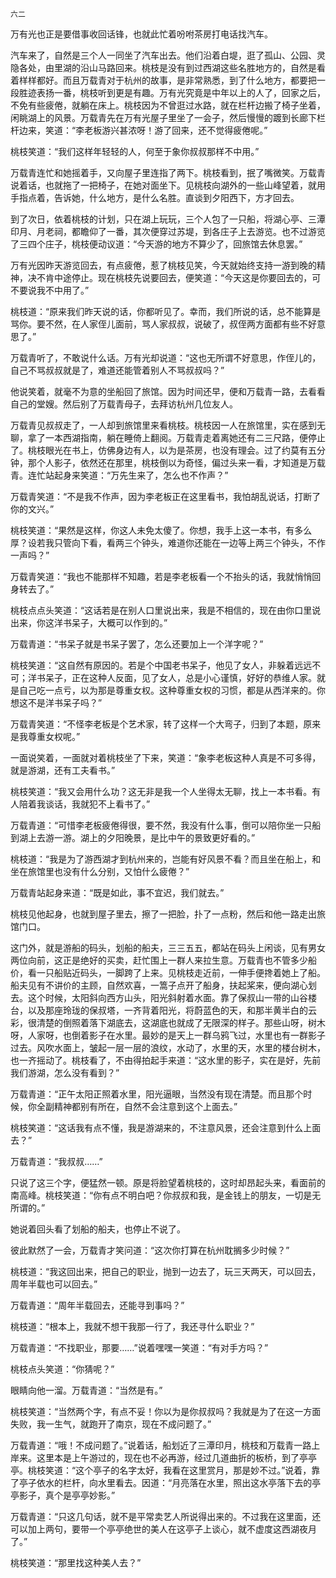     六二 

   万有光也正是要借事收回话锋，也就此忙着吩咐茶房打电话找汽车。

   汽车来了，自然是三个人一同坐了汽车出去。他们沿着白堤，逛了孤山、公园、灵隐各处，由里湖的沿山马路回来。桃枝是没有到过西湖这些名胜地方的，自然是看着样样都好。而且万载青对于杭州的故事，是非常熟悉，到了什么地方，都要把一段胜迹表扬一番，桃枝听到更是有趣。万有光究竟是中年以上的人了，回家之后，不免有些疲倦，就躺在床上。桃枝因为不曾逛过水路，就在栏杆边搬了椅子坐着，闲眺湖上的风景。万载青先在万有光屋子里坐了一会子，然后慢慢的踱到长廊下栏杆边来，笑道：“李老板游兴甚浓呀！游了回来，还不觉得疲倦呢。”

   桃枝笑道：“我们这样年轻轻的人，何至于象你叔叔那样不中用。”

   万载青连忙和她摇着手，又向屋子里连指了两下。桃枝看到，抿了嘴微笑。万载青说着话，也就拖了一把椅子，在她对面坐下。见桃枝向湖外的一些山峰望着，就用手指点着，告诉她，什么地方，是什么名胜。直谈到夕阳西下，方才回去。

   到了次日，依着桃枝的计划，只在湖上玩玩，三个人包了一只船，将湖心亭、三潭印月、月老祠，都瞻仰了一番，其次便穿过苏堤，到各庄子上去游览。也不过游览了三四个庄子，桃枝便动议道：“今天游的地方不算少了，回旅馆去休息罢。”

   万有光因昨天游览回去，有点疲倦，惹了桃枝见笑，今天就始终支持一游到晚的精神，决不肯中途停止。现在桃枝先说要回去，便笑道：“今天这是你要回去的，可不要说我不中用了。”

   桃枝道：“原来我们昨天说的话，你都听见了。幸而，我们所说的话，总不能算是骂你。要不然，在人家侄儿面前，骂人家叔叔，说破了，叔侄两方面都有些不好意思了。”

   万载青听了，不敢说什么话。万有光却说道：“这也无所谓不好意思，作侄儿的，自己不骂叔叔就是了，难道还能管着别人不骂叔叔吗？”

   他说笑着，就毫不为意的坐船回了旅馆。因为时间还早，便和万载青一路，去看看自己的堂嫂。然后别了万载青母子，去拜访杭州几位友人。

   万载青见叔叔走了，一人却到旅馆里来看桃枝。桃枝因一人在旅馆里，实在感到无聊，拿了一本西湖指南，躺在睡倚上翻阅。万载青走着离她还有二三尺路，便停止了。桃枝眼光在书上，仿佛身边有人，以为是茶房，也没有理会。过了约莫有五分钟，那个人影子，依然还在那里，桃枝倒以为奇怪，偏过头来一看，才知道是万载青。连忙站起身来笑道：“万先生来了，怎么也不作声？”

   万载青笑道：“不是我不作声，因为李老板正在这里看书，我怕胡乱说话，打断了你的文兴。”

   桃枝笑道：“果然是这样，你这人未免太傻了。你想，我手上这一本书，有多么厚？设若我只管向下看，看两三个钟头，难道你还能在一边等上两三个钟头，不作一声吗？”

   万载青笑道：“我也不能那样不知趣，若是李老板看一个不抬头的话，我就悄悄回身转去了。”

   桃枝点点头笑道：“这话若是在别人口里说出来，我是不相信的，现在由你口里说出来，你这洋书呆子，大概可以作到的。”

   万载青道：“书呆子就是书呆子罢了，怎么还要加上一个洋字呢？”

   桃枝笑道：“这自然有原因的。若是个中国老书呆子，他见了女人，非躲着远远不可；洋书呆子，正在这种人反面，见了女人，总是小心谨慎，好好的恭维人家。就是自己吃一点亏，以为那是尊重女权。这种尊重女权的习惯，都是从西洋来的。你想这不是洋书呆子吗？”

   万载青笑道：“不怪李老板是个艺术家，转了这样一个大弯子，归到了本题，原来是我尊重女权呢。”

   一面说笑着，一面就对着桃枝坐了下来，笑道：“象李老板这种人真是不可多得，就是游湖，还有工夫看书。”

   桃枝笑道：“我又会用什么功？这无非是我一个人坐得太无聊，找上一本书看。有人陪着我谈话，我就犯不上看书了。”

   万载青道：“可惜李老板疲倦得很，要不然，我没有什么事，倒可以陪你坐一只船到湖上去游一游。湖上的夕阳晚景，是比中午的景致更好看的。”

   桃枝道：“我是为了游西湖才到杭州来的，岂能有好风景不看？而且坐在船上，和坐在旅馆里也没有什么分别，又怕什么疲倦？”

   万载青站起身来道：“既是如此，事不宜迟，我们就去。”

   桃枝见他起身，也就到屋子里去，擦了一把脸，扑了一点粉，然后和他一路走出旅馆门口。

   这门外，就是游船的码头，划船的船夫，三三五五，都站在码头上闲谈，见有男女两位向前，这正是绝好的买卖，赶忙围上一群人来拉生意。万载青也不管多少船价，看一只船贴近码头，一脚跨了上来。见桃枝走近前，一伸手便搀着她上了船。船夫见有不讲价的主顾，自然欢喜，一篙子点开了船身，扶起桨来，便向湖心划去。这个时候，太阳斜向西方山头，阳光斜射着水面。靠了保叔山一带的山谷楼台，以及那座玲珑的保叔塔，一齐背着阳光，将蔚蓝色的天，和那半黄半白的云彩，很清楚的倒照着落下湖底去，这湖底也就成了无限深的样子。那些山呀，树木呀，人家呀，也倒着影子在水里。最妙的是天上一群乌鸦飞过，水里也有一群影子过去。风吹水面上，皱起一层一层的浪纹，水动了，水里的天，水里的楼台树木，也一齐摇动了。桃枝看了，不由得拍起手来道：“这水里的影子，实在是好，先前我们游湖，怎么没有看到？”

   万载青道：“正午太阳正照着水里，阳光逼眼，当然没有现在清楚。而且那个时候，你全副精神都别有所在，自然不会注意到这个上面去。”

   桃枝笑道：“这话我有点不懂，我是游湖来的，不注意风景，还会注意到什么上面去？”

   万载青道：“我叔叔……”

   只说了这三个字，便猛然一顿。原是将脸望着桃枝的，这时却昂起头来，看面前的南高峰。桃枝笑道：“你有点不明白吧？你叔叔和我，是金钱上的朋友，一切是无所谓的。”

   她说着回头看了划船的船夫，也停止不说了。

   彼此默然了一会，万载青才笑问道：“这次你打算在杭州耽搁多少时候？”

   桃枝道：“我这回出来，把自己的职业，抛到一边去了，玩三天两天，可以回去，周年半载也可以回去。”

   万载青道：“周年半载回去，还能寻到事吗？”

   桃枝道：“根本上，我就不想干我那一行了，我还寻什么职业？”

   万载青道：“不找职业，那要……”说着嘿嘿一笑道：“有对手方吗？”

   桃枝点头笑道：“你猜呢？”

   眼睛向他一溜。万载青道：“当然是有。”

   桃枝笑道：“当然两个字，有点不妥！你以为是你叔叔吗？我就是为了在这一方面失败，我一生气，就跑开了南京，现在不成问题了。”

   万载青道：“哦！不成问题了。”说着话，船划近了三潭印月，桃枝和万载青一路上岸来。这里本是上午游过的，现在也不必再游，经过几道曲折的板桥，到了亭亭亭。桃枝笑道：“这个亭子的名字太好，我看在这里赏月，那是妙不过。”说着，靠了亭子依水的栏杆，向水里看去。因道：“月亮落在水里，照出这水亭落下去的亭亭影子，真个是亭亭妙影。”

   万载青道：“只这几句话，就不是平常卖艺人所说得出来的。不过我在这里面，还可以加上两句，要带一个亭亭绝世的美人在这亭子上谈心，就不虚度这西湖夜月了。”

   桃枝笑道：“那里找这种美人去？”

